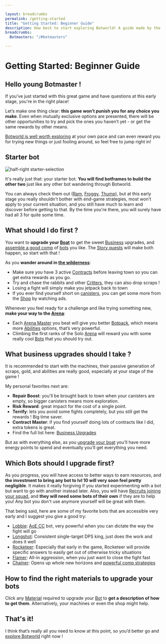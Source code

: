```yaml
---

layout: breadcrumbs
permalink: /getting-started
title: "Getting Started: Beginner Guide"
description: How best to start exploring Botworld! A guide made by the community to welcome everyone in this great mobile game. Come & check out our Wiki!
breadcrumbs:
  Botmasters: "/#botmasters"

---
```


<div markdown="1" class=" ghcms ghcms-intro">

# Getting Started: Beginner Guide

## Hello young Botmaster !

If you've just started with this great game and have questions at this early stage, you're in the right place!

Let’s make one thing clear: **this game won’t punish you for any choice you make**. Even when mutually exclusive options are presented, there will be other opportunities to try and pick the ones you haven’t yet - or get the same rewards by other means.

[Botworld is well worth exploring](</exploring>) at your own pace and can even reward you for trying new things or just fooling around, so feel free to jump right in!

</div>

<div markdown="1" class=" ghcms ghcms-starterbot">

## Starter bot

![half-right starter-selection](<https://cdn.discordapp.com/attachments/923510071026155550/927866008197287956/starter-selection-min.png>)

It's really just that: your starter bot. **You will find botframes to build the other two** just like any other bot wandering through Botworld.

You can always check them out ([Ram](/ram), [Froggy](/froggy), [Thump](/thump)), but at this early stage you really shouldn't bother with end-game strategies, most won't apply to your current situation, and you still have much to learn and discover before getting to that. By the time you're there, you will surely have had all 3 for quite some time.

## What should I do first ?

You want to **upgrade your [Boat](</boat>)** to get the sweet [Business](</business>) upgrades, and [assemble a good comp](</comps>) of [bots](/bots) you like. The [Story quests](</story>) will make both happen, so start with that !

As you **wander around in [the wilderness](/exploring)**:

- Make sure you have 3 active [Contracts](</contracts>) before leaving town so you can get extra rewards as you go.
- Try and chase the rabbits and other [Critters](</exploring#critters>), they can also drop scraps !
- Losing a fight will simply make you jetpack back to town
- If you ever find yourself short on [canisters](/exploring#canisters), you can get some more from the [Shop](/shop) by watching ads.


Whenever you feel ready for a challenge and like trying something new, **make your way to the [Arena](</arena>)**:

- Each [Arena Master](</arena>) you beat will give you better [Botpack](</botpack>), which means more [Abilities](</abilities>) options, that’s very powerful.
- Climbing the first ranks of the Solo [Arena](</arena>) will reward you with some really cool [Bots](</bots>) that you should try out.

</div>

<div markdown="1" class=" ghcms ghcms-business">

## What business upgrades should I take ?

It is recommended to start with the machines, their passive generation of scraps, gold, and abilities are really good, especially at your stage of the game !

My personal favorites next are:

- **Repair Boost**: you'll be brought back to town when your canisters are empty, so bigger canisters means more exploration.
- **Risk Reward**: great impact for the cost of a single point.
- **Terrify**: lets you avoid some fights completely, but you still get the rewards ! Big time saver.
- **Contract Master**: if you find yourself doing lots of contracts like I did, extra tokens is great.
- Find the full list here: [Business Upgrades](/business)

But as with everything else, as you [upgrade your boat](/boat) you’ll have more energy points to spend and eventually you’ll get everything you need.

## Which Bots should I upgrade first?

As you progress, you will have access to better ways to earn resources, and **the investment to bring any bot to lvl 10 will very soon feel pretty negligible**. It makes it really forgiving if you started experimenting with a bot but want to go with another instead later. Also, you will have [Recruits joining your squad](/recruits), and **they will need some bots of their own** if they are to help you! Any bot you don't use anymore yourself will be great with them.

That being said, here are some of my favorite bots that are accessible very early and I suggest you give a good try:

- [Lobbie](/lobbie): [AoE CC](/fighting) bot, very powerful when you can dictate the way the fight will go
- [Longshot](/longshot): Consistent single-target DPS king, just does the work and does it well
- [Rocketeer](/rocketeer): Especially that early in the game, Rocketeer will provide specific answers to easily get out of otherwise tricky situations
- [Flamer](/flamer): All-in aggression, when you just want to close the fight fast
- [Chainer](/chainer): Opens up whole new horizons and [powerful comp strategies](/comps#grouper-comp) 



## How to find the right materials to upgrade your bots

Click any [Material](</materials>) required to upgrade your [Bot](</bot>) to **get a description of how to get them**. Alternatively, your machines or even the shop might help.


## That's it!
I think that’s really all you need to know at this point, so you’d better go and [explore Botworld](/exploring) right now !

</div>
